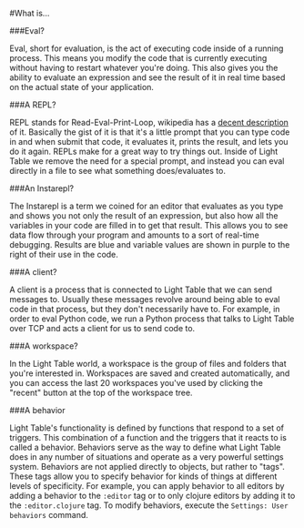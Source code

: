 #What is...

###Eval?

Eval, short for evaluation, is the act of executing code inside of a running process. This means you modify the code that is currently executing without having to restart whatever you're doing. This also gives you the ability to evaluate an expression and see the result of it in real time based on the actual state of your application.

###A REPL?

REPL stands for Read-Eval-Print-Loop, wikipedia has a [decent description](http://en.wikipedia.org/wiki/Read%E2%80%93eval%E2%80%93print_loop) of it. Basically the gist of it is that it's a little prompt that you can type code in and when submit that code, it evaluates it, prints the result, and lets you do it again. REPLs make for a great way to try things out. Inside of Light Table we remove the need for a special prompt, and instead you can eval directly in a file to see what something does/evaluates to.

###An Instarepl?

The Instarepl is a term we coined for an editor that evaluates as you type and shows you not only the result of an expression, but also how all the variables in your code are filled in to get that result. This allows you to see data flow through your program and amounts to a sort of real-time debugging. Results are blue and variable values are shown in purple to the right of their use in the code.

###A client?

A client is a process that is connected to Light Table that we can send messages to. Usually these messages revolve around being able to eval code in that process, but they don't necessarily have to. For example, in order to eval Python code, we run a Python process that talks to Light Table over TCP and acts a client for us to send code to.

###A workspace?

In the Light Table world, a workspace is the group of files and folders that you're interested in. Workspaces are saved and created automatically, and you can access the last 20 workspaces you've used by clicking the "recent" button at the top of the workspace tree.

###A behavior

Light Table's functionality is defined by functions that respond to a set of triggers. This combination of a function and the triggers that it reacts to is called a behavior. Behaviors serve as the way to define what Light Table does in any number of situations and operate as a very powerful settings system. Behaviors are not applied directly to objects, but rather to "tags". These tags allow you to specify behavior for kinds of things at different levels of specificity. For example, you can apply behavior to all editors by adding a behavior to the `:editor` tag or to only clojure editors by adding it to the `:editor.clojure` tag. To modify behaviors, execute the `Settings: User behaviors` command.


